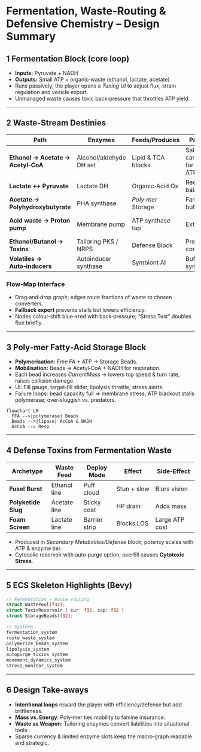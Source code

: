 # Fermentation, Waste‑Routing & Defensive Chemistry – Design Summary

## 1 Fermentation Block (core loop)

* **Inputs:** Pyruvate + NADH
* **Outputs:** Small ATP + organic‑waste (ethanol, lactate, acetate)
* Runs passively; the player opens a *Tuning UI* to adjust flux, strain regulation and vesicle export.
* Unmanaged waste causes toxic back‑pressure that throttles ATP yield.

---

## 2 Waste‑Stream Destinies

| Path                               | Enzymes                 | Feeds/Produces     | Pay‑off                      | Caveat                      |
| ---------------------------------- | ----------------------- | ------------------ | ---------------------------- | --------------------------- |
| **Ethanol → Acetate → Acetyl‑CoA** | Alcohol/aldehyde DH set | Lipid & TCA blocks | Salvage carbon for extra ATP | Needs O₂ later              |
| **Lactate ↔ Pyruvate**             | Lactate DH              | Organic‑Acid Ox    | Redox balance                | Local acid stress           |
| **Acetate → Polyhydroxybutyrate**  | PHA synthase            | *Poly‑mer* Storage | Famine buffer                | Adds mass                   |
| **Acid waste → Proton pump**       | Membrane pump           | ATP synthase tap   | Extra ATP                    | Membrane damage if overused |
| **Ethanol/Butanol → Toxins**       | Tailoring PKS / NRPS    | Defense Block      | Predator control             | Self‑toxicity risk          |
| **Volatiles → Auto‑inducers**      | Autoinducer synthase    | Symbiont AI        | Buff symbionts               | Parasite hijack             |

### Flow‑Map Interface

* Drag‑and‑drop graph; edges route fractions of waste to chosen converters.
* **Fallback export** prevents stalls but lowers efficiency.
* Nodes colour‑shift blue→red with back‑pressure; “Stress Test” doubles flux briefly.

---

## 3 Poly‑mer Fatty‑Acid Storage Block

* **Polymerisation:** Free FA + ATP → Storage Beads.
* **Mobilisation:** Beads → Acetyl‑CoA + NADH for respiration.
* Each bead increases *CurrentMass* → lowers top speed & turn rate, raises collision damage.
* UI: Fill gauge, target‑fill slider, lipolysis throttle, stress alerts.
* Failure loops: bead capacity full ⇒ membrane stress; ATP blackout stalls polymerase; over‑sluggish vs. predators.

```mermaid
flowchart LR
  FFA -->|polymerase| Beads
  Beads -->|lipase| AcCoA & NADH
  AcCoA --> Resp
```

---

## 4 Defense Toxins from Fermentation Waste

| Archetype           | Waste Feed   | Deploy Mode   | Effect      | Side‑Effect    |
| ------------------- | ------------ | ------------- | ----------- | -------------- |
| **Fusel Burst**     | Ethanol line | Puff cloud    | Stun + slow | Blurs vision   |
| **Polyketide Slug** | Acetate line | Sticky coat   | HP drain    | Adds mass      |
| **Foam Screen**     | Lactate line | Barrier strip | Blocks LOS  | Large ATP cost |

* Produced in *Secondary Metabolites/Defense* block; potency scales with ATP & enzyme tier.
* Cytosolic reservoir with auto‑purge option; overfill causes **Cytotoxic Stress**.

---

## 5 ECS Skeleton Highlights (Bevy)

```rust
// Fermentation → Waste routing
struct WastePool(f32);
struct ToxinReservoir { cur: f32, cap: f32 }
struct StorageBeads(f32);

// Systems
fermentation_system
route_waste_system
polymerize_beads_system
lipolysis_system
autopurge_toxins_system
movement_dynamics_system
stress_monitor_system
```

---

## 6 Design Take‑aways

* **Intentional loops** reward the player with efficiency/defense but add brittleness.
* **Mass vs. Energy**: Poly‑mer ties mobility to famine insurance.
* **Waste as Weapon**: Tailoring enzymes convert liabilities into situational tools.
* Sparse currency & limited enzyme slots keep the macro‑graph readable and strategic.
